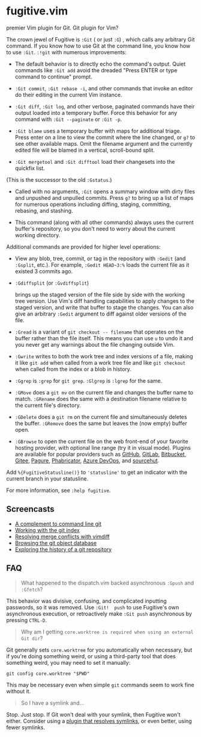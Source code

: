 # fugitive.vim

premier Vim plugin for Git.
Git plugin for Vim?


The crown jewel of Fugitive is `:Git` (  or just `:G`)  ,
which calls any arbitrary Git command.
If you know how to use Git at the command line,
you know how to use `:Git`.
    `:!git`  with numerous improvements:

* The default behavior is to directly echo the command's output.
    Quiet  commands like `:Git add` avoid the dreaded "Press ENTER or  type command to  continue" prompt.
* `:Git commit`, `:Git rebase -i`, and other commands that invoke an editor do
      their editing in the current Vim instance.

* `:Git diff`, `:Git log`, and other verbose, paginated commands have their  output loaded into a temporary buffer.
    Force this behavior for any command  with `:Git --paginate` or `:Git -p`.

* `:Git blame` uses a temporary buffer with maps for additional triage.  Press
  enter on a line to view the commit where the line changed, or `g?` to see
  other available maps.  Omit the filename argument and the currently edited
  file will be blamed in a vertical, scroll-bound split.

* `:Git mergetool` and `:Git difftool` load their changesets into the quickfix  list.

(This is the successor to the old `:Gstatus`.)
* Called with no arguments,
    `:Git` opens a summary window with dirty files and
    unpushed and
    unpulled commits.
    Press `g?` to bring up a list of maps for numerous operations including diffing,
    staging,
    committing,
    rebasing,
    and stashing.


* This command
(along with all other commands)
always uses the current buffer's repository,
so you don't need to worry about the current working  directory.


Additional commands are provided for higher level operations:

* View any blob, tree, commit, or tag in the repository with `:Gedit` (and  `:Gsplit`, etc.).
    For example, `:Gedit HEAD~3:%` loads the current file as it existed 3 commits ago.

* `:Gdiffsplit` (or `:Gvdiffsplit`)

    brings up the staged version of the file
    side by  side with the working tree version.
    Use Vim's diff handling capabilities to apply changes to the staged version,
    and write that buffer to stage the changes.
    You can also give an arbitrary `:Gedit` argument to diff against older versions of the file. 


* `:Gread` is a variant of `git checkout -- filename` that operates on the buffer rather than
    the file itself.
    This means you can use `u` to undo it and
        you never get any warnings about the file changing outside Vim.   

* `:Gwrite` writes to both the work tree and index versions of a file, making
  it like `git add` when called from a work tree file and like `git checkout`
  when called from the index or a blob in history.

* `:Ggrep` is `:grep` for `git grep`.
  `:Glgrep` is `:lgrep` for the same.

* `:GMove` does a `git mv` on the current file and
    changes the buffer name to match.
    `:GRename` does the same with a destination filename relative to the current file's directory.


* `:GDelete` does a `git rm` on the current file and
    simultaneously deletes the buffer.
    `:GRemove` does the same but leaves the (now empty)  buffer open.


* `:GBrowse` to open the current file on the web front-end of your favorite hosting provider,
with optional line range (try it in visual mode).
Plugins are available for popular providers such as
[GitHub][rhubarb.vim],
[GitLab][fugitive-gitlab.vim],
[Bitbucket][fubitive.vim],
[Gitee][fugitive-gitee.vim],
[Pagure][pagure],
[Phabricator][vim-phabricator],
[Azure DevOps][fugitive-azure-devops.vim],
and [sourcehut][srht.vim].


    [rhubarb.vim]: https://github.com/tpope/vim-rhubarb
    [fugitive-gitlab.vim]: https://github.com/shumphrey/fugitive-gitlab.vim
    [fubitive.vim]: https://github.com/tommcdo/vim-fubitive
    [fugitive-gitee.vim]: https://github.com/linuxsuren/fugitive-gitee.vim
    [pagure]: https://github.com/FrostyX/vim-fugitive-pagure
    [vim-phabricator]: https://github.com/jparise/vim-phabricator
    [fugitive-azure-devops.vim]: https://github.com/cedarbaum/fugitive-azure-devops.vim
    [srht.vim]: https://git.sr.ht/~willdurand/srht.vim

Add `%{FugitiveStatusline()}` to `'statusline'` to get an indicator
with the current branch in your statusline.

For more information, see `:help fugitive`.

## Screencasts

* [A complement to command line git](http://vimcasts.org/e/31)
* [Working with the git index](http://vimcasts.org/e/32)
* [Resolving merge conflicts with vimdiff](http://vimcasts.org/e/33)
* [Browsing the git object database](http://vimcasts.org/e/34)
* [Exploring the history of a git repository](http://vimcasts.org/e/35)


## FAQ

> What happened to the dispatch.vim backed asynchronous `:Gpush` and  `:Gfetch`?

This behavior was divisive,
confusing,
and complicated inputting passwords,
so it was removed.
Use `:Git!  push` to use Fugitive's own asynchronous execution,
or retroactively make `:Git push` asynchronous by
pressing `CTRL-D`.


> Why am I getting `core.worktree is required when using an external Git dir`?

Git generally sets `core.worktree` for you automatically when necessary, but
if you're doing something weird, or using a third-party tool that does
something weird, you may need to set it manually:

    git config core.worktree "$PWD"

This may be necessary even when simple `git` commands seem to work fine
without it.

> So I have a symlink and...

Stop.
Just stop.
If Git won't deal with your symlink,
then Fugitive won't either.
Consider using a [plugin that resolves symlinks](https://github.com/aymericbeaumet/symlink.vim),
or even better,
using fewer symlinks.
  
